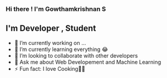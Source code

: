 ### Hi there ! I'm Gowthamkrishnan S 

## I'm Developer , Student

- 🔭 I’m currently working on ...
- 🌱 I’m currently learning everything 😂
- 👯 I’m looking to collaborate with other developers
- 💬 Ask me about Web Developement and Machine Learning
- ⚡ Fun fact: I love Cooking👨‍🍳


